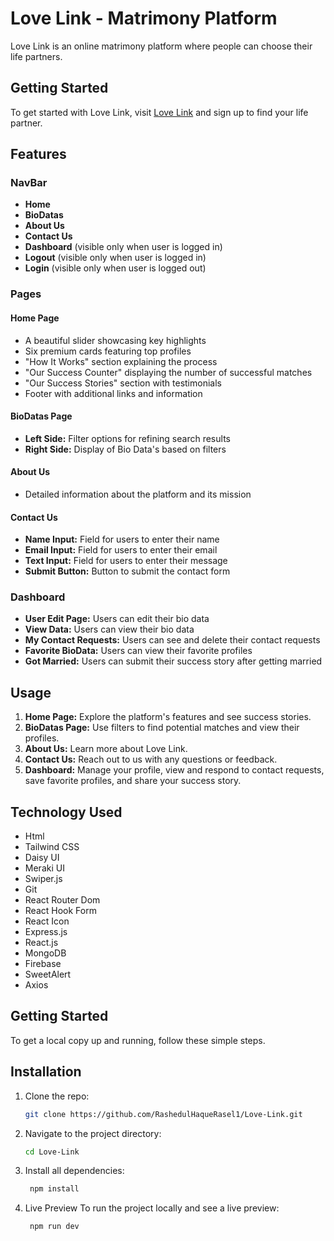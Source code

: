 # Love Link - Matrimony Platform

Love Link is an online matrimony platform where people can choose their life partners. 

## Getting Started

To get started with Love Link, visit [Love Link](https://love-link-client.vercel.app) and sign up to find your life partner.


## Features

### NavBar
- **Home**
- **BioDatas**
- **About Us**
- **Contact Us**
- **Dashboard** (visible only when user is logged in)
- **Logout** (visible only when user is logged in)
- **Login** (visible only when user is logged out)

### Pages

#### Home Page
- A beautiful slider showcasing key highlights
- Six premium cards featuring top profiles
- "How It Works" section explaining the process
- "Our Success Counter" displaying the number of successful matches
- "Our Success Stories" section with testimonials
- Footer with additional links and information

#### BioDatas Page
- **Left Side:** Filter options for refining search results
- **Right Side:** Display of Bio Data's based on filters

#### About Us
- Detailed information about the platform and its mission

#### Contact Us
- **Name Input:** Field for users to enter their name
- **Email Input:** Field for users to enter their email
- **Text Input:** Field for users to enter their message
- **Submit Button:** Button to submit the contact form

### Dashboard
- **User Edit Page:** Users can edit their bio data
- **View Data:** Users can view their bio data
- **My Contact Requests:** Users can see and delete their contact requests
- **Favorite BioData:** Users can view their favorite profiles
- **Got Married:** Users can submit their success story after getting married

## Usage

1. **Home Page:** Explore the platform's features and see success stories.
2. **BioDatas Page:** Use filters to find potential matches and view their profiles.
3. **About Us:** Learn more about Love Link.
4. **Contact Us:** Reach out to us with any questions or feedback.
5. **Dashboard:** Manage your profile, view and respond to contact requests, save favorite profiles, and share your success story.



## Technology Used

- Html
- Tailwind CSS
- Daisy UI
- Meraki UI
- Swiper.js
- Git
- React Router Dom
- React Hook Form
- React Icon
- Express.js
- React.js
- MongoDB
- Firebase
- SweetAlert
- Axios


## Getting Started

To get a local copy up and running, follow these simple steps.

## Installation

1. Clone the repo:
   ```sh
   git clone https://github.com/RashedulHaqueRasel1/Love-Link.git

2. Navigate to the project directory:
   ```sh
   cd Love-Link

3. Install all dependencies:
   ```sh
    npm install
   
4. Live Preview
To run the project locally and see a live preview:
    ```sh
     npm run dev
